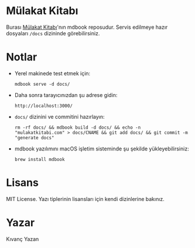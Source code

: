 # Mülakat Kitabı

Burası [Mülakat Kitabı](https://mulakatkitabi.com)'nın mdbook reposudur. Servis edilmeye hazır dosyaları `/docs` dizininde görebilirsiniz.

# Notlar

- Yerel makinede test etmek için:

      mdbook serve -d docs/

- Daha sonra tarayıcınızdan şu adrese gidin:

      http://localhost:3000/

- `docs/` dizinini ve commitini hazırlayın:

      rm -rf docs/ && mdbook build -d docs/ && echo -n "mulakatkitabi.com" > docs/CNAME && git add docs/ && git commit -m "generate docs"

- mdbook yazılımını macOS işletim sisteminde şu şekilde yükleyebilirsiniz:

      brew install mdbook

# Lisans
MIT License. Yazı tiplerinin lisansları için kendi dizinlerine bakınız.

# Yazar
Kıvanç Yazan <kyzn at cpan dot org>
